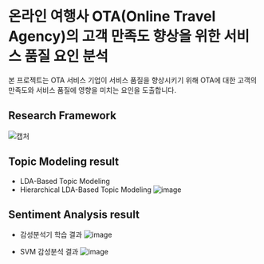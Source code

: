 # 온라인 여행사 OTA(Online Travel Agency)의 고객 만족도 향상을 위한 서비스 품질 요인 분석

본 프로젝트는 OTA 서비스 기업이 서비스 품질을 향상시키기 위해
OTA에 대한 고객의 만족도와 서비스 품질에 영향을 미치는 요인을 도출합니다.

## Research Framework
![캡처](https://user-images.githubusercontent.com/108857527/233581253-d225f995-8305-4e32-ad69-34dc4a8b0845.PNG)

## Topic Modeling result
- LDA-Based Topic Modeling
- Hierarchical LDA-Based Topic Modeling
![image](https://user-images.githubusercontent.com/108857527/233582407-439c11e2-2758-45ad-a6cf-8cbe57fe1082.png)

## Sentiment Analysis result
- 감성분석기 학습 결과
![image](https://user-images.githubusercontent.com/108857527/233583073-1c0d6d2d-e2f1-4af7-aabd-b39c34c34713.png)

- SVM 감성분석 결과
![image](https://user-images.githubusercontent.com/108857527/233583788-df32e4b3-aff3-41fc-9c0e-47877625da71.png)
